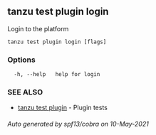 ## tanzu test plugin login

Login to the platform

```
tanzu test plugin login [flags]
```

### Options

```
  -h, --help   help for login
```

### SEE ALSO

* [tanzu test plugin](tanzu_test_plugin.md)	 - Plugin tests

###### Auto generated by spf13/cobra on 10-May-2021
